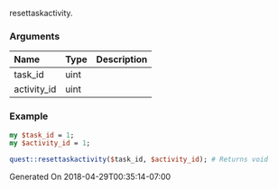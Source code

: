 resettaskactivity.
### Arguments
**Name**|**Type**|**Description**
:---|:---|:---
task_id|uint|
activity_id|uint|

### Example

```perl
my $task_id = 1;
my $activity_id = 1;

quest::resettaskactivity($task_id, $activity_id); # Returns void
```


Generated On 2018-04-29T00:35:14-07:00